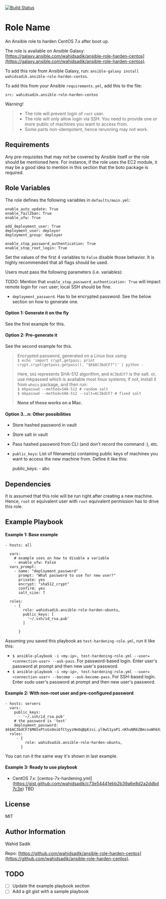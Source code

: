 [![Build Status](https://travis-ci.org/wahidsadik/ansible-role-harden-centos.svg?branch=master)](https://travis-ci.org/wahidsadik/ansible-role-harden-centos)

Role Name
=========

An Ansible role to harden CentOS 7.x after boot up.

The role is available on Ansible Galaxy: [https://galaxy.ansible.com/wahidsadik/ansible-role-harden-centos](https://galaxy.ansible.com/wahidsadik/ansible-role-harden-centos).

To add this role from Ansible Galaxy, run: `ansible-galaxy install wahidsadik.ansible-role-harden-centos`.

To add this from your Ansible `requirements.yml`, add this to the file:

    src: wahidsadik.ansible-role-harden-centos

Warning!
> - The role will prevent login of `root` user.
> - The role will only allow login via SSH. You need to provide one or more public of machines you want to access from.
> - Some parts non-idempotent, hence rerunning may not work.

Requirements
------------

Any pre-requisites that may not be covered by Ansible itself or the role should be mentioned here. For instance, if the role uses the EC2 module, it may be a good idea to mention in this section that the boto package is required.

Role Variables
--------------

The role defines the following variables in `defaults/main.yml`:

    enable_auto_update: True
    enable_fail2ban: True
    enable_ufw: True

    add_deployment_user: True
    deployment_user: deployer
    deployment_group: deployer

    enable_stop_password_authentication: True
    enable_stop_root_login: True

Set the values of the first 4 variables to `False` disable those behavior. It is highly recommended that all flags should be used.

Users must pass the following parameters (i.e. variables):

TODO: Mention that `enable_stop_password_authentication: True` will impact remote login for `root` user; local SSH should be fine.

- `deployment_password`. Has to be encrypted password. See the below section on how to generate one.

#### Option 1: Generate it on the fly

See the first example for this.


#### Option 2: Pre-generate it

See the second example for this.

> Encrypted password, generated on a Linux box using:  
> `$ echo 'import crypt,getpass; print crypt.crypt(getpass.getpass(), "$6$AC3bdCF7")' | python -`
>
> Here, `$6$` represents SHA-512 algorithm, and `AC3bdCF7` is the salt.
> or, use mkpasswd which is available most linux systems; if not, install it from `whois` package, and then run:  
> `$ mkpasswd --method=SHA-512 # random salt`  
> `$ mkpasswd --method=SHA-512 --salt=AC3bdCF7 # fixed salt`
>
> **None of these works on a Mac.**

#### Option 3...n: Other possibilities

- Store hashed password in vault
- Store salt in vault
- Pass hashed password from CLI (and don't record the command :), etc.

- `public_keys`: List of filename(s) containing public keys of machines you want to access the new machine from. Define it like this:


    public_keys:
      - abc

Dependencies
------------

It is assumed that this role will be run right after creating a new machine. Hence, `root` or equivalent user with `root` equivalent permission has to drive this role.

Example Playbook
----------------

#### Example 1: Base example

    - hosts: all

      vars:
        # example uses on how to disable a variable
        - enable_ufw: False
      vars_prompt:
        - name: "deployment_password"
          prompt: "What password to use for new user?"
          private: yes
          encrypt: "sha512_crypt"
          confirm: yes
          salt_size: 7

      roles:
        - {
            role: wahidsadik.ansible-role-harden-ubuntu,
            public_keys: [
              '~/.ssh/id_rsa.pub'
            ]

          }

Assuming you saved this playbook as `test-hardening-role.yml`, run it like this:

- `$ ansible-playbook -i <my-ip>, test-hardening-role.yml --user=<connection-user> --ask-pass`. For password-based login. Enter user's password at prompt and then new user's password.
- `$ ansible-playbook -i <my-ip>, test-hardening-role.yml --user=<connection-user> --become --ask-become-pass`. For SSH-based login. Enter sudo user's password at prompt and then new user's password. 

#### Example 2: With non-root user and pre-configured password

    - hosts: servers
      vars:
        public_keys:
          - '~/.ssh/id_rsa.pub'
        # the password is 'test'
        deployment_password: $6$AC3bdCF7$MA5sPtsGsOei6fCtyyzHeOqBpEzsi.yl9wS1yaP1.nKhuNR6ZBmcouWh6XJkrFdzreENtvUF4Gr2R0gfIQ/PT.
      roles:
         - { 
             role: wahidsadik.ansible-role-harden-ubuntu,
           }

You can run it the same way it's shown in last example.

#### Example 3: Ready to use playbook

* CentOS 7.x: [centos-7x-hardening.yml] (https://gist.github.com/wahidsadik/c73e54441ebb2b39a6e8d2a2ddbd7c3e)
TBD

License
-------

MIT

Author Information
------------------

Wahid Sadik

Repo: [https://github.com/wahidsadik/ansible-role-harden-centos](https://github.com/wahidsadik/ansible-role-harden-centos).

TODO
------------------

- [ ] Update the example playbook section
- [ ] Add a git gist with a sample playbook
